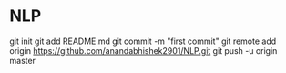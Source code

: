 # NLP

git init
git add README.md
git commit -m "first commit"
git remote add origin https://github.com/anandabhishek2901/NLP.git
git push -u origin master
